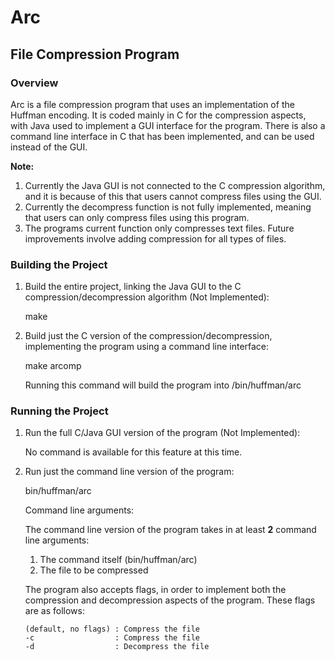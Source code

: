# Arc
## File Compression Program

### Overview
Arc is a file compression program that uses an implementation of the Huffman encoding. 
It is coded mainly in C for the compression aspects, with Java used to implement a GUI interface for the program.
There is also a command line interface in C that has been implemented, and can be used instead of the GUI.

**Note:** 

1. Currently the Java GUI is not connected to the C compression algorithm, and it is because of this that users cannot compress files using the GUI.
2. Currently the decompress function is not fully implemented, meaning that users can only compress files using this program.
3. The programs current function only compresses text files. Future improvements involve adding compression for all types of files.

### Building the Project
1. Build the entire project, linking the Java GUI to the C compression/decompression algorithm (Not Implemented): 

   make

2. Build just the C version of the compression/decompression, implementing the program using a command line interface:

   make arcomp
   
   Running this command will build the program into /bin/huffman/arc

### Running the Project
1. Run the full C/Java GUI version of the program (Not Implemented):

   No command is available for this feature at this time.

2. Run just the command line version of the program:

   bin/huffman/arc
   
   Command line arguments:
   
   The command line version of the program takes in at least **2** command line arguments:
    1. The command itself (bin/huffman/arc)
    2. The file to be compressed
    
   The program also accepts flags, in order to implement both the compression and decompression
   aspects of the program. These flags are as follows:
   ```
   (default, no flags) : Compress the file
   -c                  : Compress the file
   -d                  : Decompress the file
   ```
